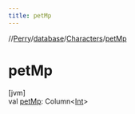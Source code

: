 ```yaml
---
title: petMp
---
```

//[Perry](../../../index.html)/[database](../index.html)/[Characters](index.html)/[petMp](pet-mp.html)



# petMp



[jvm]\
val [petMp](pet-mp.html): Column&lt;[Int](https://kotlinlang.org/api/latest/jvm/stdlib/kotlin/-int/index.html)&gt;




